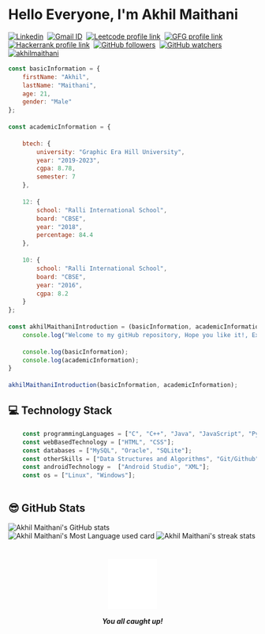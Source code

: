<h1> Hello Everyone, I'm Akhil Maithani</h1></p>

<a href="https://www.linkedin.com/in/akhilmaithani/"><img src="https://img.shields.io/badge/%20-Linkedin-blue" alt="Linkedin"></a>&nbsp;
<a href="recruitakhilmaithani2023@gmail.com"><img src="https://img.shields.io/badge/%20-GMAIL-red" alt="Gmail ID"></a>&nbsp;
<a href="https://leetcode.com/abytespaceneeded/"><img src="https://img.shields.io/badge/-Leetcode-yellow" alt="Leetcode profile link"></a>&nbsp;
<a href="https://auth.geeksforgeeks.org/user/abytespaceneeded/practice/"><img src="https://img.shields.io/badge/%20-GFG-green" alt="GFG profile link"></a>&nbsp;
<a href="https://www.hackerrank.com/abytespaceneeded"><img src="https://img.shields.io/badge/%20-Hackerrank-orange" alt="Hackerrank profile link"></a>&nbsp;
<a href="https://github.com/AkhilMaithani"><img src="https://img.shields.io/github/followers/AkhilMaithani?style=social" alt="GitHub followers"></a>&nbsp;
<a href="https://github.com/AkhilMaithani"><img src="https://img.shields.io/github/watchers/AkhilMaithani/AkhilMaithani?style=social" alt="GitHub watchers"></a>&nbsp;
<a href="https://github.com/AkhilMaithani"><img src="https://komarev.com/ghpvc/?username=AkhilMaithani&label=Profile%20views&color=0e75b6&style=flat" alt="akhilmaithani"></a>&nbsp;

```javascript
const basicInformation = {
    firstName: "Akhil",
    lastName: "Maithani",
    age: 21,
    gender: "Male"
};

const academicInformation = {
    
    btech: {
        university: "Graphic Era Hill University",
        year: "2019-2023",
        cgpa: 8.78,
        semester: 7
    },

    12: {
        school: "Ralli International School",
        board: "CBSE",
        year: "2018",
        percentage: 84.4
    },

    10: {
        school: "Ralli International School",
        board: "CBSE",
        year: "2016",
        cgpa: 8.2
    }
};

const akhilMaithaniIntroduction = (basicInformation, academicInformation) => {
    console.log("Welcome to my gitHub repository, Hope you like it!, Explore below for more information about me!");

    console.log(basicInformation);
    console.log(academicInformation);
}

akhilMaithaniIntroduction(basicInformation, academicInformation);
```

## 💻 Technology Stack

```javascript
    const programmingLanguages = ["C", "C++", "Java", "JavaScript", "Python", "SQL"];    
    const webBasedTechnology = ["HTML", "CSS"];
    const databases = ["MySQL", "Oracle", "SQLite"];
    const otherSkills = ["Data Structures and Algorithms", "Git/Github", "Markdown", "Visual Studio", "MS PowerPoint"];
    const androidTechnology =  ["Android Studio", "XML"];
    const os = ["Linux", "Windows"];
    
 ```

## 😎 GitHub Stats

<section style="width: 100%;">
   <img src="https://github-readme-stats.vercel.app/api?username=AkhilMaithani&show_icons=true&theme=dracula" alt="Akhil Maithani's GitHub stats" width="350px">
  
  <img src="https://github-readme-stats.vercel.app/api/top-langs?username=AkhilMaithani&show_icons=true&theme=dracula" alt="Akhil Maithani's Most Language used card" width="300px" height="150px">
   
  <img src="https://github-readme-streak-stats.herokuapp.com/?user=AkhilMaithani&show_icons=true&theme=dracula" alt="Akhil Maithani's streak stats" width="350px">
</section>

<h1></h1>

<p align="center"><img src="Images/thanks.gif" alt="gif" width="100px"></p>
<p align="center"><strong><em>You all caught up!</em></strong></p>
